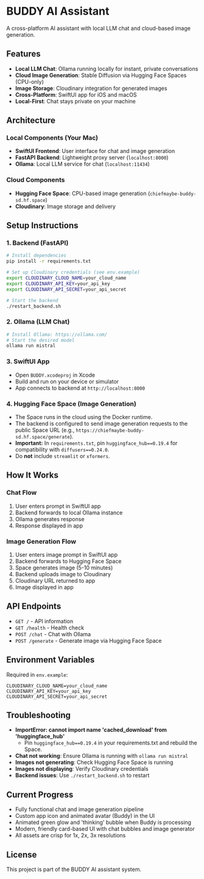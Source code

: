 # BUDDY AI Assistant

A cross-platform AI assistant with local LLM chat and cloud-based image generation.

## Features

- **Local LLM Chat**: Ollama running locally for instant, private conversations
- **Cloud Image Generation**: Stable Diffusion via Hugging Face Spaces (CPU-only)
- **Image Storage**: Cloudinary integration for generated images
- **Cross-Platform**: SwiftUI app for iOS and macOS
- **Local-First**: Chat stays private on your machine

## Architecture

### Local Components (Your Mac)
- **SwiftUI Frontend**: User interface for chat and image generation
- **FastAPI Backend**: Lightweight proxy server (`localhost:8000`)
- **Ollama**: Local LLM service for chat (`localhost:11434`)

### Cloud Components
- **Hugging Face Space**: CPU-based image generation (`chiefmaybe-buddy-sd.hf.space`)
- **Cloudinary**: Image storage and delivery

## Setup Instructions

### 1. Backend (FastAPI)
```bash
# Install dependencies
pip install -r requirements.txt

# Set up Cloudinary credentials (see env.example)
export CLOUDINARY_CLOUD_NAME=your_cloud_name
export CLOUDINARY_API_KEY=your_api_key
export CLOUDINARY_API_SECRET=your_api_secret

# Start the backend
./restart_backend.sh
```

### 2. Ollama (LLM Chat)
```bash
# Install Ollama: https://ollama.com/
# Start the desired model
ollama run mistral
```

### 3. SwiftUI App
- Open `BUDDY.xcodeproj` in Xcode
- Build and run on your device or simulator
- App connects to backend at `http://localhost:8000`

### 4. Hugging Face Space (Image Generation)
- The Space runs in the cloud using the Docker runtime.
- The backend is configured to send image generation requests to the public Space URL (e.g., `https://chiefmaybe-buddy-sd.hf.space/generate`).
- **Important:** In `requirements.txt`, pin `huggingface_hub==0.19.4` for compatibility with `diffusers==0.24.0`.
- Do **not** include `streamlit` or `xformers`.

## How It Works

### Chat Flow
1. User enters prompt in SwiftUI app
2. Backend forwards to local Ollama instance
3. Ollama generates response
4. Response displayed in app

### Image Generation Flow
1. User enters image prompt in SwiftUI app
2. Backend forwards to Hugging Face Space
3. Space generates image (5-10 minutes)
4. Backend uploads image to Cloudinary
5. Cloudinary URL returned to app
6. Image displayed in app

## API Endpoints

- `GET /` - API information
- `GET /health` - Health check
- `POST /chat` - Chat with Ollama
- `POST /generate` - Generate image via Hugging Face Space

## Environment Variables

Required in `env.example`:
```
CLOUDINARY_CLOUD_NAME=your_cloud_name
CLOUDINARY_API_KEY=your_api_key
CLOUDINARY_API_SECRET=your_api_secret
```

## Troubleshooting

- **ImportError: cannot import name 'cached_download' from 'huggingface_hub'**
  - Pin `huggingface_hub==0.19.4` in your requirements.txt and rebuild the Space.
- **Chat not working**: Ensure Ollama is running with `ollama run mistral`
- **Images not generating**: Check Hugging Face Space is running
- **Images not displaying**: Verify Cloudinary credentials
- **Backend issues**: Use `./restart_backend.sh` to restart

## Current Progress

- Fully functional chat and image generation pipeline
- Custom app icon and animated avatar (Buddy) in the UI
- Animated green glow and 'thinking' bubble when Buddy is processing
- Modern, friendly card-based UI with chat bubbles and image generator
- All assets are crisp for 1x, 2x, 3x resolutions

## License

This project is part of the BUDDY AI assistant system. 